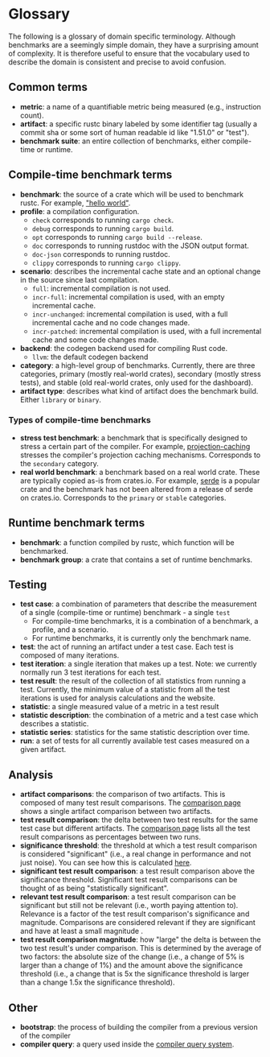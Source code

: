 # Glossary

The following is a glossary of domain specific terminology. Although benchmarks are a seemingly simple domain, they have a surprising amount of complexity. It is therefore useful to ensure that the vocabulary used to describe the domain is consistent and precise to avoid confusion. 

## Common terms

* **metric**: a name of a quantifiable metric being measured (e.g., instruction count).
* **artifact**: a specific rustc binary labeled by some identifier tag (usually a commit sha or some sort of human readable id like "1.51.0" or "test").
* **benchmark suite**: an entire collection of benchmarks, either compile-time or runtime.

## Compile-time benchmark terms

* **benchmark**: the source of a crate which will be used to benchmark rustc. For example, ["hello world"](https://github.com/rust-lang/rustc-perf/tree/master/collector/compile-benchmarks/helloworld).
* **profile**: a compilation configuration.
  - `check` corresponds to running `cargo check`.
  - `debug` corresponds to running `cargo build`.
  - `opt` corresponds to running `cargo build --release`.
  - `doc` corresponds to running rustdoc with the JSON output format.
  - `doc-json` corresponds to running rustdoc.
  - `clippy` corresponds to running `cargo clippy`.
* **scenario**: describes the incremental cache state and an optional change in the source since last compilation.
  - `full`: incremental compilation is not used.
  - `incr-full`: incremental compilation is used, with an empty incremental cache.
  - `incr-unchanged`: incremental compilation is used, with a full incremental cache and no code changes made.
  - `incr-patched`: incremental compilation is used, with a full incremental cache and some code changes made.
* **backend**: the codegen backend used for compiling Rust code.
  - `llvm`: the default codegen backend
* **category**: a high-level group of benchmarks. Currently, there are three categories, primary (mostly real-world crates), secondary (mostly stress tests), and stable (old real-world crates, only used for the dashboard).
* **artifact type**: describes what kind of artifact does the benchmark build. Either `library` or `binary`.

### Types of compile-time benchmarks

* **stress test benchmark**: a benchmark that is specifically designed to stress a certain part of the compiler. For example, [projection-caching](https://github.com/rust-lang/rustc-perf/tree/master/collector/compile-benchmarks/projection-caching) stresses the compiler's projection caching mechanisms. Corresponds to the `secondary` category.
* **real world benchmark**: a benchmark based on a real world crate. These are typically copied as-is from crates.io. For example, [serde](https://github.com/rust-lang/rustc-perf/tree/master/collector/compile-benchmarks/serde-1.0.136) is a popular crate and the benchmark has not been altered from a release of serde on crates.io. Corresponds to the `primary` or `stable` categories.

## Runtime benchmark terms

* **benchmark**: a function compiled by rustc, which function will be benchmarked.
* **benchmark group**: a crate that contains a set of runtime benchmarks.

## Testing

* **test case**: a combination of parameters that describe the measurement of a single (compile-time or runtime) benchmark - a single `test`
    - For compile-time benchmarks, it is a combination of a benchmark, a profile, and a scenario.
    - For runtime benchmarks, it is currently only the benchmark name.
* **test**: the act of running an artifact under a test case. Each test is composed of many iterations.
* **test iteration**: a single iteration that makes up a test. Note: we currently normally run 3 test iterations for each test. 
* **test result**: the result of the collection of all statistics from running a test. Currently, the minimum value of a statistic from all the test iterations is used for analysis calculations and the website.
* **statistic**: a single measured value of a metric in a test result
* **statistic description**: the combination of a metric and a test case which describes a statistic.
* **statistic series**: statistics for the same statistic description over time.
* **run**: a set of tests for all currently available test cases measured on a given artifact. 

## Analysis

* **artifact comparisons**: the comparison of two artifacts. This is composed of many test result comparisons. The [comparison page](https://perf.rust-lang.org/compare.html) shows a single artifact comparison between two artifacts.
* **test result comparison**: the delta between two test results for the same test case but different artifacts. The [comparison page](https://perf.rust-lang.org/compare.html) lists all the test result comparisons as percentages between two runs.  
* **significance threshold**: the threshold at which a test result comparison is considered "significant" (i.e., a real change in performance and not just noise). You can see how this is calculated [here](https://github.com/rust-lang/rustc-perf/blob/master/docs/comparison-analysis.md#what-makes-a-test-result-significant).
* **significant test result comparison**: a test result comparison above the significance threshold. Significant test result comparisons can be thought of as being "statistically significant".
* **relevant test result comparison**: a test result comparison can be significant but still not be relevant (i.e., worth paying attention to). Relevance is a factor of the test result comparison's significance and magnitude. Comparisons are considered relevant if they are significant and have at least a small magnitude .
* **test result comparison magnitude**: how "large" the delta is between the two test result's under comparison. This is determined by the average of two factors: the absolute size of the change (i.e., a change of 5% is larger than a change of 1%) and the amount above the significance threshold (i.e., a change that is 5x the significance threshold is larger than a change 1.5x the significance threshold).

## Other 

* **bootstrap**: the process of building the compiler from a previous version of the compiler
* **compiler query**: a query used inside the [compiler query system](https://rustc-dev-guide.rust-lang.org/overview.html#queries).
